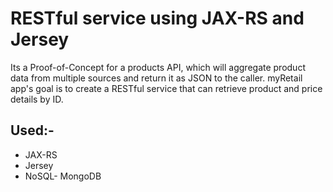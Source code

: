 # RESTful service using JAX-RS and Jersey
Its a Proof-of-Concept for a products API, which will aggregate product data from multiple sources and return it as JSON to the caller. 
myRetail app's goal is to create a RESTful service that can retrieve product and price details by ID. 
## Used:-
- JAX-RS 
- Jersey
- NoSQL- MongoDB
